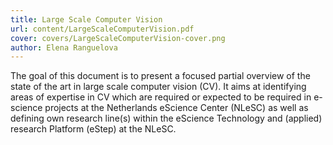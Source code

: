 ```yaml
---
title: Large Scale Computer Vision
url: content/LargeScaleComputerVision.pdf
cover: covers/LargeScaleComputerVision-cover.png
author: Elena Ranguelova
---
```

The goal of this document is to present a focused partial overview of the state of the art in large
scale computer vision (CV). It aims at identifying areas of expertise in CV which are required
or expected to be required in e-science projects at the Netherlands eScience Center (NLeSC)
as well as defining own research line(s) within the eScience Technology and (applied) research
Platform (eStep) at the NLeSC.
